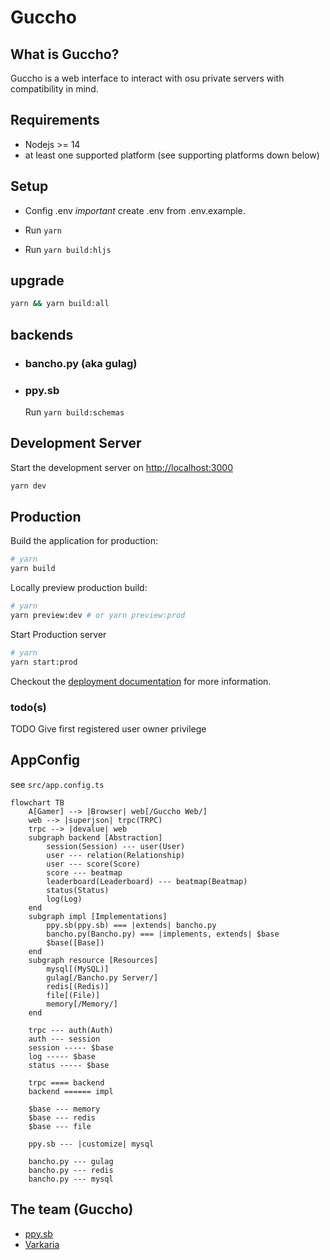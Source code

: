# Guccho

## What is Guccho?

Guccho is a web interface to interact with osu private servers with compatibility in mind.

## Requirements

- Nodejs >= 14
- at least one supported platform (see supporting platforms down below)

## Setup

- Config .env *important*
create .env from .env.example.

- Run `yarn`
- Run `yarn build:hljs`

## upgrade

```sh
yarn && yarn build:all
```

## backends

- ### bancho.py (aka gulag)

- ### ppy.sb

  Run `yarn build:schemas`

## Development Server

Start the development server on <http://localhost:3000>

```bash
yarn dev
```

## Production

Build the application for production:

```bash
# yarn
yarn build
```

Locally preview production build:

```bash
# yarn
yarn preview:dev # or yarn preview:prod
```

Start Production server

```bash
# yarn
yarn start:prod
```

Checkout the [deployment documentation](https://v3.nuxtjs.org/guide/deploy/presets) for more information.

### todo(s)

TODO Give first registered user owner privilege

## AppConfig

see `src/app.config.ts`

```mermaid
flowchart TB
    A[Gamer] --> |Browser| web[/Guccho Web/]
    web --> |superjson| trpc(TRPC)
    trpc --> |devalue| web
    subgraph backend [Abstraction]
        session(Session) --- user(User)
        user --- relation(Relationship)
        user --- score(Score)
        score --- beatmap
        leaderboard(Leaderboard) --- beatmap(Beatmap)
        status(Status)
        log(Log)
    end
    subgraph impl [Implementations]
        ppy.sb(ppy.sb) === |extends| bancho.py
        bancho.py(Bancho.py) === |implements, extends| $base
        $base([Base])
    end
    subgraph resource [Resources]
        mysql[(MySQL)]
        gulag[/Bancho.py Server/]
        redis[(Redis)]
        file[(File)]
        memory[/Memory/]
    end

    trpc --- auth(Auth)
    auth --- session
    session ----- $base
    log ----- $base
    status ----- $base

    trpc ==== backend
    backend ====== impl

    $base --- memory
    $base --- redis
    $base --- file
    
    ppy.sb --- |customize| mysql
    
    bancho.py --- gulag
    bancho.py --- redis
    bancho.py --- mysql

```

## The team (Guccho)

- [ppy.sb](https://github.com/ppy-sb)
- [Varkaria](https://github.com/Varkaria)
